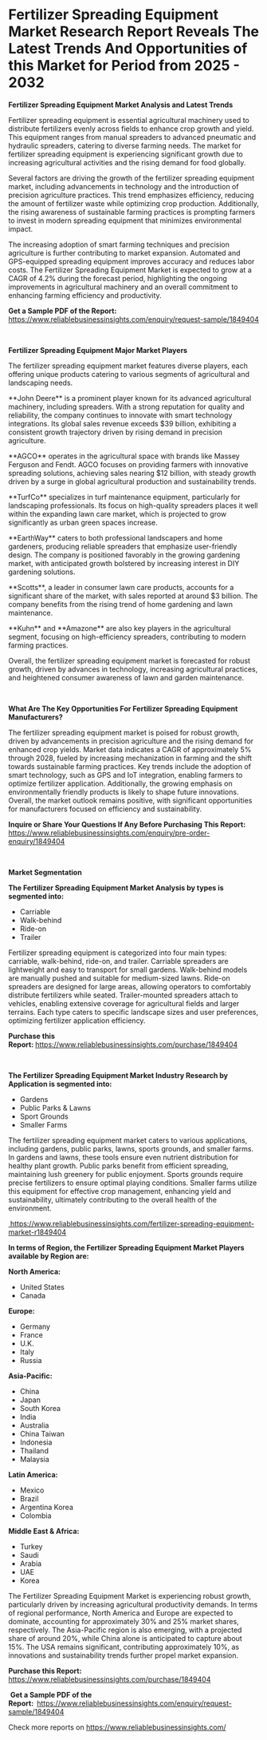 <p><h1>Fertilizer Spreading Equipment Market Research Report Reveals The Latest Trends And Opportunities of this Market for Period from 2025 - 2032</h1></p><p><strong>Fertilizer Spreading Equipment Market Analysis and Latest Trends</strong></p>
<p><p>Fertilizer spreading equipment is essential agricultural machinery used to distribute fertilizers evenly across fields to enhance crop growth and yield. This equipment ranges from manual spreaders to advanced pneumatic and hydraulic spreaders, catering to diverse farming needs. The market for fertilizer spreading equipment is experiencing significant growth due to increasing agricultural activities and the rising demand for food globally.</p><p>Several factors are driving the growth of the fertilizer spreading equipment market, including advancements in technology and the introduction of precision agriculture practices. This trend emphasizes efficiency, reducing the amount of fertilizer waste while optimizing crop production. Additionally, the rising awareness of sustainable farming practices is prompting farmers to invest in modern spreading equipment that minimizes environmental impact.</p><p>The increasing adoption of smart farming techniques and precision agriculture is further contributing to market expansion. Automated and GPS-equipped spreading equipment improves accuracy and reduces labor costs. The Fertilizer Spreading Equipment Market is expected to grow at a CAGR of 4.2% during the forecast period, highlighting the ongoing improvements in agricultural machinery and an overall commitment to enhancing farming efficiency and productivity.</p></p>
<p><strong>Get a Sample PDF of the Report:&nbsp;</strong> <a href="https://www.reliablebusinessinsights.com/enquiry/request-sample/1849404?utm_campaign=2319&utm_medium=2&utm_source=Github&utm_content=ia&utm_term=11042025&utm_id=fertilizer-spreading-equipment">https://www.reliablebusinessinsights.com/enquiry/request-sample/1849404</a></p>
<p>&nbsp;</p>
<p><strong>Fertilizer Spreading Equipment Major Market Players</strong></p>
<p><p>The fertilizer spreading equipment market features diverse players, each offering unique products catering to various segments of agricultural and landscaping needs. </p><p>**John Deere** is a prominent player known for its advanced agricultural machinery, including spreaders. With a strong reputation for quality and reliability, the company continues to innovate with smart technology integrations. Its global sales revenue exceeds $39 billion, exhibiting a consistent growth trajectory driven by rising demand in precision agriculture.</p><p>**AGCO** operates in the agricultural space with brands like Massey Ferguson and Fendt. AGCO focuses on providing farmers with innovative spreading solutions, achieving sales nearing $12 billion, with steady growth driven by a surge in global agricultural production and sustainability trends. </p><p>**TurfCo** specializes in turf maintenance equipment, particularly for landscaping professionals. Its focus on high-quality spreaders places it well within the expanding lawn care market, which is projected to grow significantly as urban green spaces increase.</p><p>**EarthWay** caters to both professional landscapers and home gardeners, producing reliable spreaders that emphasize user-friendly design. The company is positioned favorably in the growing gardening market, with anticipated growth bolstered by increasing interest in DIY gardening solutions.</p><p>**Scotts**, a leader in consumer lawn care products, accounts for a significant share of the market, with sales reported at around $3 billion. The company benefits from the rising trend of home gardening and lawn maintenance.</p><p>**Kuhn** and **Amazone** are also key players in the agricultural segment, focusing on high-efficiency spreaders, contributing to modern farming practices.</p><p>Overall, the fertilizer spreading equipment market is forecasted for robust growth, driven by advances in technology, increasing agricultural practices, and heightened consumer awareness of lawn and garden maintenance.</p></p>
<p>&nbsp;</p>
<p><strong>What Are The Key Opportunities For Fertilizer Spreading Equipment Manufacturers?</strong></p>
<p><p>The fertilizer spreading equipment market is poised for robust growth, driven by advancements in precision agriculture and the rising demand for enhanced crop yields. Market data indicates a CAGR of approximately 5% through 2028, fueled by increasing mechanization in farming and the shift towards sustainable farming practices. Key trends include the adoption of smart technology, such as GPS and IoT integration, enabling farmers to optimize fertilizer application. Additionally, the growing emphasis on environmentally friendly products is likely to shape future innovations. Overall, the market outlook remains positive, with significant opportunities for manufacturers focused on efficiency and sustainability.</p></p>
<p><strong>Inquire or Share Your Questions If Any Before Purchasing This Report:</strong> <a href="https://www.reliablebusinessinsights.com/enquiry/pre-order-enquiry/1849404?utm_campaign=2319&utm_medium=2&utm_source=Github&utm_content=ia&utm_term=11042025&utm_id=fertilizer-spreading-equipment">https://www.reliablebusinessinsights.com/enquiry/pre-order-enquiry/1849404</a></p>
<p>&nbsp;</p>
<p><strong>Market Segmentation</strong></p>
<p><strong>The Fertilizer Spreading Equipment Market Analysis by types is segmented into:</strong></p>
<p><ul><li>Carriable</li><li>Walk-behind</li><li>Ride-on</li><li>Trailer</li></ul></p>
<p><p>Fertilizer spreading equipment is categorized into four main types: carriable, walk-behind, ride-on, and trailer. Carriable spreaders are lightweight and easy to transport for small gardens. Walk-behind models are manually pushed and suitable for medium-sized lawns. Ride-on spreaders are designed for large areas, allowing operators to comfortably distribute fertilizers while seated. Trailer-mounted spreaders attach to vehicles, enabling extensive coverage for agricultural fields and larger terrains. Each type caters to specific landscape sizes and user preferences, optimizing fertilizer application efficiency.</p></p>
<p><strong>Purchase this Report:&nbsp;</strong><a href="https://www.reliablebusinessinsights.com/purchase/1849404?utm_campaign=2319&utm_medium=2&utm_source=Github&utm_content=ia&utm_term=11042025&utm_id=fertilizer-spreading-equipment">https://www.reliablebusinessinsights.com/purchase/1849404</a></p>
<p>&nbsp;</p>
<p><strong>The Fertilizer Spreading Equipment Market Industry Research by Application is segmented into:</strong></p>
<p><ul><li>Gardens</li><li>Public Parks & Lawns</li><li>Sport Grounds</li><li>Smaller Farms</li></ul></p>
<p><p>The fertilizer spreading equipment market caters to various applications, including gardens, public parks, lawns, sports grounds, and smaller farms. In gardens and lawns, these tools ensure even nutrient distribution for healthy plant growth. Public parks benefit from efficient spreading, maintaining lush greenery for public enjoyment. Sports grounds require precise fertilizers to ensure optimal playing conditions. Smaller farms utilize this equipment for effective crop management, enhancing yield and sustainability, ultimately contributing to the overall health of the environment.</p></p>
<p><a href="https://www.reliablebusinessinsights.com/fertilizer-spreading-equipment-market-r1849404?utm_campaign=2319&utm_medium=2&utm_source=Github&utm_content=ia&utm_term=11042025&utm_id=fertilizer-spreading-equipment">&nbsp;https://www.reliablebusinessinsights.com/fertilizer-spreading-equipment-market-r1849404</a></p>
<p><strong>In terms of Region, the Fertilizer Spreading Equipment Market Players available by Region are:</strong></p>
<p>
    <p> <strong> North America: </strong>
        <ul>
            <li>United States</li>
            <li>Canada</li>
        </ul>
        </p> 
    <p> <strong> Europe: </strong>
        <ul>
            <li>Germany</li>
            <li>France</li>
            <li>U.K.</li>
            <li>Italy</li>
            <li>Russia</li>
        </ul>
        </p> 
    <p> <strong> Asia-Pacific: </strong>
        <ul>
            <li>China</li>
            <li>Japan</li>
            <li>South Korea</li>
            <li>India</li>
            <li>Australia</li>
            <li>China Taiwan</li>
            <li>Indonesia</li>
            <li>Thailand</li>
            <li>Malaysia</li>
        </ul>
        </p> 
    <p> <strong> Latin America: </strong>
        <ul>
            <li>Mexico</li>
            <li>Brazil</li>
            <li>Argentina Korea</li>
            <li>Colombia</li>
        </ul>
        </p> 
    <p> <strong> Middle East & Africa: </strong>
        <ul>
            <li>Turkey</li>
            <li>Saudi</li>
            <li>Arabia</li>
            <li>UAE</li>
            <li>Korea</li>
        </ul>
    </p>
    </p>
<p><p>The Fertilizer Spreading Equipment Market is experiencing robust growth, particularly driven by increasing agricultural productivity demands. In terms of regional performance, North America and Europe are expected to dominate, accounting for approximately 30% and 25% market shares, respectively. The Asia-Pacific region is also emerging, with a projected share of around 20%, while China alone is anticipated to capture about 15%. The USA remains significant, contributing approximately 10%, as innovations and sustainability trends further propel market expansion.</p></p>
<p><strong>Purchase this Report: </strong><a href="https://www.reliablebusinessinsights.com/purchase/1849404?utm_campaign=2319&utm_medium=2&utm_source=Github&utm_content=ia&utm_term=11042025&utm_id=fertilizer-spreading-equipment">https://www.reliablebusinessinsights.com/purchase/1849404</a></p>
<p>&nbsp;<strong>Get a Sample PDF of the Report:&nbsp;&nbsp;</strong><a href="https://www.reliablebusinessinsights.com/enquiry/request-sample/1849404?utm_campaign=2319&utm_medium=2&utm_source=Github&utm_content=ia&utm_term=11042025&utm_id=fertilizer-spreading-equipment">https://www.reliablebusinessinsights.com/enquiry/request-sample/1849404</a></p>
<p><strong></strong></p>
<p>Check more reports on <a href="https://www.reliablebusinessinsights.com/?utm_campaign=2319&utm_medium=2&utm_source=Github&utm_content=ia&utm_term=11042025&utm_id=fertilizer-spreading-equipment">https://www.reliablebusinessinsights.com/</a></p>